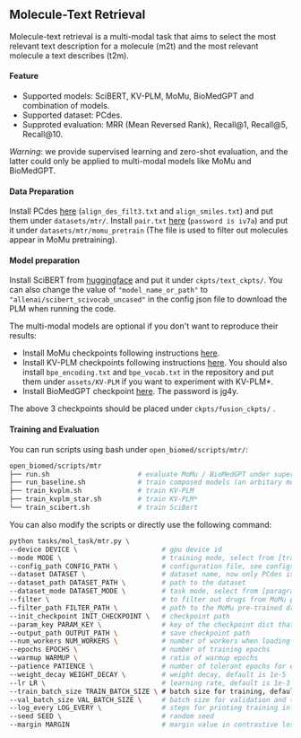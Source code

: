 ##  Molecule-Text Retrieval
Molecule-text retrieval is a multi-modal task that aims to select the most relevant text description for a molecule (m2t) and the most relevant molecule a text describes (t2m).  

#### Feature

- Supported models: SciBERT, KV-PLM, MoMu, BioMedGPT and combination of models. 
- Supported dataset: PCdes.
- Supproted evaluation: MRR (Mean Reversed Rank), Recall@1, Recall@5, Recall@10.

*Warning*: we provide supervised learning and zero-shot evaluation, and the latter could only be applied to multi-modal models like MoMu and BioMedGPT. 

#### Data Preparation

Install PCdes [here](https://github.com/thunlp/KV-PLM/tree/master/Ret) (`align_des_filt3.txt` and `align_smiles.txt`) and put them under `datasets/mtr/`. Install `pair.txt` [here](https://pan.baidu.com/s/1c1IDHiQ4df64rbgLaVFw9w) (`password is iv7a`) and put it under `datasets/mtr/momu_pretrain` (The file is used to filter out molecules appear in MoMu pretraining). 

#### Model preparation
Install SciBERT from [huggingface](https://huggingface.co/allenai/scibert_scivocab_uncased) and put it under `ckpts/text_ckpts/`. You can also change the value of `"model_name_or_path"` to `"allenai/scibert_scivocab_uncased"` in the config json file to download the PLM when running the code.

The multi-modal models are optional if you don't want to reproduce their results:

- Install MoMu checkpoints following instructions [here](https://github.com/ddz16/MoMu).
- Install KV-PLM checkpoints following instructions [here](https://github.com/thunlp/KV-PLM). You should also install `bpe_encoding.txt` and `bpe_vocab.txt` in the repository and put them under `assets/KV-PLM` if you want to experiment with KV-PLM*.
- Install BioMedGPT checkpoint [here](https://pan.baidu.com/s/19L1sMZBkY_43nrZ9NCZTYg?pwd=jg4y#list/path=%2F). The password is jg4y.

The above 3 checkpoints should be placed under `ckpts/fusion_ckpts/` .

#### Training and Evaluation

You can run scripts using bash under `open_biomed/scripts/mtr/`:

```bash
open_biomed/scripts/mtr
├── run.sh                      # evaluate MoMu / BioMedGPT under supervised learning or zero-shot
├── run_baseline.sh             # train composed models (an arbitary molecule encoder and an arbitary text encoder)
├── train_kvplm.sh              # train KV-PLM
├── train_kvplm_star.sh         # train KV-PLM*
└── train_scibert.sh            # train SciBert
```

You can also modify the scripts or directly use the following command:

```bash
python tasks/mol_task/mtr.py \
--device DEVICE \                     # gpu device id
--mode MODE \                         # training mode, select from [train, zero_shot]
--config_path CONFIG_PATH \           # configuration file, see configs/mtr/ for more details
--dataset DATASET \                   # dataset name, now only PCdes is available
--dataset_path DATASET_PATH \         # path to the dataset
--dataset_mode DATASET_MODE \         # task mode, select from [paragraph, sentence]
--filter \                            # to filter out drugs from MoMu pre-trained data or not
--filter_path FILTER_PATH \           # path to the MoMu pre-trained drugs
--init_checkpoint INIT_CHECKPOINT \   # checkpoint path
--param_key PARAM_KEY \               # key of the checkpoint dict that contains model parameters
--output_path OUTPUT_PATH \           # save checkpoint path
--num_workers NUM_WORKERS \           # number of workers when loading data
--epochs EPOCHS \                     # number of training epochs
--warmup WARMUP \                     # ratio of warmup epochs
--patience PATIENCE \                 # number of tolerant epochs for early-stopping
--weight_decay WEIGHT_DECAY \         # weight decay, default is 1e-5
--lr LR \                             # learning rate, default is 1e-3
--train_batch_size TRAIN_BATCH_SIZE \ # batch size for training, default is 32
--val_batch_size VAL_BATCH_SIZE \     # batch size for validation and test, default is 64
--log_every LOG_EVERY \               # steps for printing training information
--seed SEED \                         # random seed
--margin MARGIN                       # margin value in contrastive loss
```

